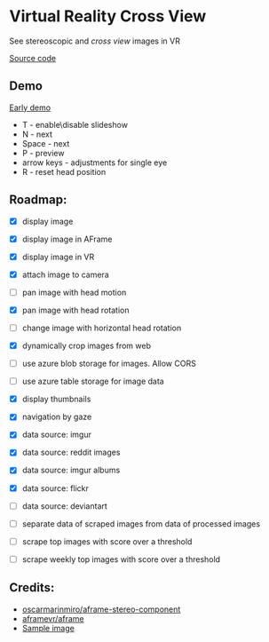 # Virtual Reality Cross View
See stereoscopic and *cross view* images in VR

[Source code](https://github.com/AmadeusW/vr-stereoscopy/)

## Demo
[Early demo](http://amadeusw.com/vr-stereoscopy/webui/)

* T - enable\disable slideshow
* N - next
* Space - next
* P - preview
* arrow keys - adjustments for single eye
* R - reset head position

## Roadmap:
- [x] display image
- [x] display image in AFrame
- [x] display image in VR
- [x] attach image to camera
- [ ] pan image with head motion
- [x] pan image with head rotation
- [ ] change image with horizontal head rotation
- [x] dynamically crop images from web
- [ ] use azure blob storage for images. Allow CORS
- [ ] use azure table storage for image data
- [x] display thumbnails
- [x] navigation by gaze
- [x] data source: imgur
- [x] data source: reddit images
- [x] data source: imgur albums
- [x] data source: flickr
- [ ] data source: deviantart
- [ ] separate data of scraped images from data of processed images
- [ ] scrape top images with score over a threshold
- [ ] scrape weekly top images with score over a threshold


## Credits:
- [oscarmarinmiro/aframe-stereo-component](https://github.com/oscarmarinmiro/aframe-stereo-component)
- [aframevr/aframe](https://github.com/aframevr/aframe)
- [Sample image](http://zour.deviantart.com/art/Parish-church-St-Georg-3D-Cross-Eye-HDR-293463757)